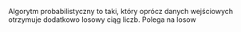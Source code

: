 Algorytm probabilistyczny to taki, który oprócz danych wejściowych otrzymuje dodatkowo losowy ciąg liczb.
Polega na losow